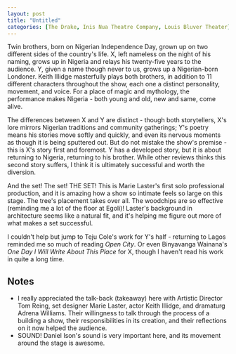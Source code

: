 ```yaml
---
layout: post
title: "Untitled"
categories: [The Drake, Inis Nua Theatre Company, Louis Bluver Theater]
---
```


Twin brothers, born on Nigerian Independence Day, grown up on two different sides of the country's life. X, left nameless on the night of his naming, grows up in Nigeria and relays his twenty-five years to the audience. Y, given a name though never to us, grows up a Nigerian-born Londoner. Keith Illidge masterfully plays both brothers, in addition to 11 different characters throughout the show, each one a distinct personality, movement, and voice. For a place of magic and mythology, the performance makes Nigeria - both young and old, new and same, come alive.

The differences between X and Y are distinct - though both storytellers, X's lore mirrors Nigerian traditions and community gatherings; Y's poetry means his stories move softly and quickly, and even its nervous moments as though it is being sputtered out. But do not mistake the show's premise - this is X's story first and foremost. Y has a developed story, but it is about returning to Nigeria, returning to his brother. While other reviews thinks this second story suffers, I think it is ultimately successful and worth the diversion.

And the set! The set! THE SET! This is Marie Laster's first solo professional production, and it is amazing how a show so intimate feels so large on this stage. The tree's placement takes over all. The woodchips are so effective (reminding me a lot of the floor at Egoli)! Laster's background in architecture seems like a natural fit, and it's helping me figure out more of what makes a set successful.

I couldn't help but jump to Teju Cole's work for Y's half - returning to Lagos reminded me so much of reading *Open City*. Or even Binyavanga Wainana's *One Day I Will Write About This Place* for X, though I haven't read his work in quite a long time.

 ## Notes

 * I really appreciated the talk-back (takeaway) here with Artistic Director Tom Reing, set designer Marie Laster, actor Keith Illidge, and dramaturg Adrena Williams. Their willingness to talk through the process of a building a show, their responsibilities in its creation, and their reflections on it now helped the audience.
 * SOUND! Daniel Ison's sound is very important here, and its movement around the stage is awesome.
